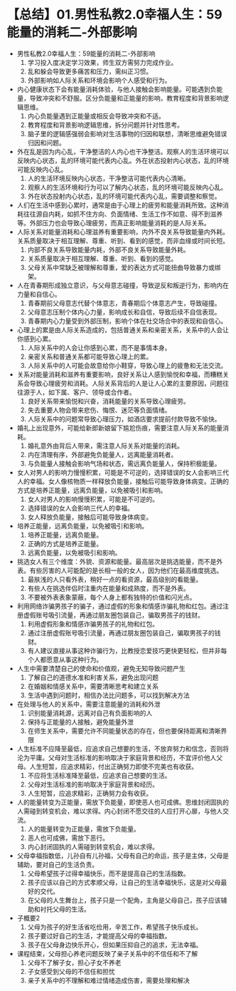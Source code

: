 # 【总结】01.男性私教2.0幸福人生：59能量的消耗二-外部影响

-   男性私教2.0幸福人生：59能量的消耗二-外部影响
    1.  学习投入度决定学习效果，师生双方需努力完成作业。
    2.  乱和躲会导致更多痛苦和压力，需纠正习惯。
    3.  外部影响如人际关系和环境会影响个人感受和行为。
-   内心健康状态下会有能量消耗体验，与他人接触会影响能量。可能遇到负能量，导致冲突和不舒服。区分负能量和正能量的影响，教育程度和背景影响逻辑思维。
    1.  内心负能量遇到正能量或相反会导致冲突和不适。
    2.  教育程度和背景影响逻辑思维，拆分问题并针对性思考。
    3.  脑子里的逻辑感强弱会影响对生活事物的归因和联想，清晰思维避免错误归因和问题。
-   外在乱是因为内心乱，干净整洁的人内心也干净整洁。观察人的生活环境可以反映内心状态，乱的环境可能代表内心乱。外在状态投射内心状态，乱的环境可能反映内心乱。
    1.  人的生活环境反映内心状态，干净整洁可能代表内心清晰。
    2.  观察人的生活环境和行为可以了解内心状态，乱的环境可能反映内心乱。
    3.  外在状态投射内心状态，乱的环境可能代表内心乱，需要调整和察觉。
-   人们在生活中感到心累时，通常是由于心理上的疲劳和能量消耗所致。这种消耗往往源自内耗，如抓不住方向、负面情绪、生活工作不如意、得不到滋养等。外部压力也会导致心理疲劳，而真正影响能量消耗的是人际关系。
-   人际关系对能量消耗和心理滋养有重要影响，内外不良关系导致能量内外耗。关系质量取决于相互理解、尊重、听到、看到的感觉，而非血缘或时间长短。
    1.  内部不良关系导致能量内耗，外部不良关系导致能量外耗。
    2.  关系质量取决于相互理解、尊重、听到、看到的感觉。
    3.  父母关系中常缺乏被理解和尊重，爱的表达方式可能扭曲导致暴力或绑架。
-   人在青春期形成独立意识，与父母意志碰撞，导致逆反和叛逆行为，影响内在力量和自信心。
    1.  青春期前父母意志代替个体意志，青春期后个体意志产生，导致碰撞。
    2.  父母意志压制个体内心力量，影响成长和自信，导致后续不自信表现。
    3.  青春期内心力量受到外部压制，影响个体在社交场合中的表现和自信心。
-   心理上的累是由人际关系造成的，包括普通关系和亲密关系，关系中的人会让你感到心累。
    1.  人际关系中的人会让你感到心累，而不是事情本身。
    2.  亲密关系和普通关系都可能导致心理上的累。
    3.  人际关系中的人可能会故意给你小鞋穿，导致心理上的疲惫和无法交流。
-   关系对能量消耗和滋养有重要影响，良好关系让人感到愉悦和幸福，而糟糕关系会导致心理疲劳和消耗。人际关系背后的人是让人心累的主要原因，问题往往源于人，如下属、客户、领导或合作者。
    1.  良好关系带来愉悦和兴奋，消耗能量的关系导致心理疲劳。
    2.  失去重要人物会带来悲伤、悔恨、迷茫等负面情绪。
    3.  人际关系中的问题常导致心理压力，如酒店要求提前付款导致不愉快。
-   婚礼上出现意外，可能给新郎新娘留下尴尬伤痕，需要注意人际关系的能量消耗。
    1.  婚礼意外由背后人带来，需注意人际关系对能量的消耗。
    2.  内在清理有序，外部避免负能量人，远离能量消耗者。
    3.  与负能量人接触会影响气场和状态，需远离负能量人，保持积极能量。
-   女人对男人的影响力慢慢积累，可能是不可逆的，选择错误的女人会影响三代人的幸福。女人像核物质一样释放负能量，接触后可能导致身体病变。正确的方式是培养正能量，远离负能量，以免被吸引和影响。
    1.  女人对男人的影响慢慢积累，可能是不可逆的。
    2.  选择错误的女人会影响三代人的幸福。
    3.  女人释放负能量，接触后可能导致身体病变。
-   培养正能量，远离负能量，以免被吸引和影响。
    1.  培养正能量，远离负能量。
    2.  正确的方式是培养正能量。
    3.  远离负能量，以免被吸引和影响。
-   挑选女人有三个维度：外貌、资源和能量。最高层次是挑选能量，而不是外表。有些厉害的人可能配的是长相一般的女人，因为他们在最高维度挑选。
    1.  最肤浅的人只看外表，稍好一点的看资源，最高级别的看能量。
    2.  有些人在挑选伴侣时注重内在能量和成熟度，而不是外表。
    3.  不要被外表表象蒙蔽，每个人身上都有独特的价值和闪光点。
-   利用网络诈骗男孩子的骗子，通过虚假的形象和情感诈骗礼物和红包。通过注册虚假账号吸引流量，再通过朋友圈包装自己，骗取男孩子的钱财。
    1.  利用虚假形象和情感诈骗男孩子的礼物和红包。
    2.  通过注册虚假账号吸引流量，再通过朋友圈包装自己，骗取男孩子的钱财。
    3.  有人建议直接从事这种诈骗行为，比教授恋爱技巧更快更轻松，但并非每个人都愿意从事这种行为。
-   人生中需要清楚自己的使命和价值观，避免无知导致问题产生
    1.  了解自己的道德水准和利害关系，避免出现问题
    2.  在婚姻和情感关系中，需要清晰思考和建立关系
    3.  生活中遇到问题时，相信办法比问题多，可以找到解决方法
-   在处理与他人的关系中，需要注意能量的消耗和外泄
    1.  识别能量消耗源，远离对自己有负面影响的人
    2.  保持与正能量的人接触，避免能量外泄
    3.  在师生关系中，需要允许不同能量状态的存在，但也要保持距离和清晰界限
-   人生标准不应降至最低，应追求自己想要的生活，不放弃努力和信念，否则将沦为平庸。父母对生活标准的影响取决于家庭背景和经历，不宜评价他人父母。人生短暂，应追求精彩，付出正确努力即使不完美也有收获。
    1.  不应将生活标准降至最低，应追求自己想要的生活。
    2.  父母对生活标准的影响取决于家庭背景和经历。
    3.  人生短暂，应追求精彩，正确努力会有收获。
-   人的能量转变为正能量，需放下负能量，即使恶人也可成佛。思维封闭固执的人需碰到转变机会，难以求得。内心封闭不愿交往的人应打开心扉，与他人交流。
    1.  人的能量转变为正能量，需放下负能量。
    2.  恶人也可成佛，需放下恶行。
    3.  内心封闭固执的人需碰到转变机会，难以求得。
-   父母幸福指数低，儿孙自有儿孙福，父母有自己的命运，孩子是主体，父母是辅助，要对自己的生活负责。
    1.  父母希望孩子过得幸福快乐，而不是提高自己的生活指数。
    2.  孩子应该以自己的方式孝顺父母，让自己的生活幸福快乐，这是对父母最好的交代。
    3.  在父母的人生舞台上，孩子只是一个配角，主角是父母自己，孩子应该辅助和衬托父母的生活。
-   子概要2
    1.  父母为孩子的好生活省吃俭用，辛苦工作，希望孩子快乐成长。
    2.  孩子要过好自己的生活，才能提高父母的幸福指数。
    3.  孩子在父母身边快乐开心，但如果压抑自己的追求，无法幸福。
-   课程结束，父母担心养老问题反映了亲子关系中的不信任和不了解
    1.  父母不了解子女，担心子女不养老
    2.  子女感受到父母的不信任和担忧
    3.  亲子关系中的不理解和难过情绪造成伤害，需要处理和解决